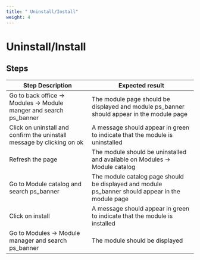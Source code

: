 ```yaml
---
title: " Uninstall/Install"
weight: 4
---
```


#  Uninstall/Install
## Steps
| Step Description | Expected result |
| ----- | ----- |
| Go to back office -> Modules -> Module manger and search ps_banner | The module page should be displayed and module ps_banner should appear in the module page |
| Click on uninstall and confirm the uninstall message by clicking on ok | A message should appear in green to indicate that the module is uninstalled |
| Refresh the page | The module should be uninstalled and available on Modules -> Module catalog |
| Go to Module catalog and search ps_banner | The module catalog page should be displayed and module ps_banner should appear in the module page |
| Click on install | A message should appear in green to indicate that the module is installed |
| Go to Modules -> Module manager and search ps_banner | The module should be displayed |
